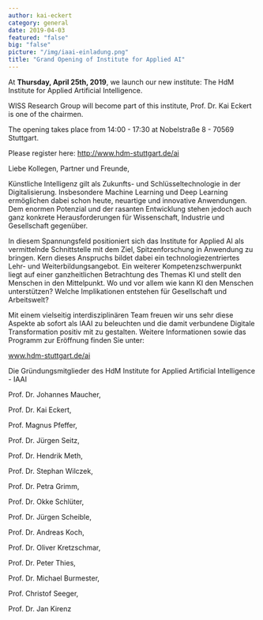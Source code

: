 ```yaml
---
author: kai-eckert
category: general
date: 2019-04-03
featured: "false"
big: "false"
picture: "/img/iaai-einladung.png"
title: "Grand Opening of Institute for Applied AI"
---
```

At **Thursday, April 25th, 2019**, we launch our new institute: The HdM Institute for Applied Artificial Intelligence.

WISS Research Group will become part of this institute, Prof. Dr. Kai Eckert is one of the chairmen. 


The opening takes place from 14:00 - 17:30 at Nobelstraße 8 - 70569 Stuttgart.

Please register here: http://www.hdm-stuttgart.de/ai 

<!--more-->

Liebe Kollegen, Partner und Freunde,

Künstliche Intelligenz gilt als Zukunfts- und Schlüsseltechnologie in der Digitalisierung. Insbesondere Machine Learning und Deep Learning ermöglichen dabei schon heute, neuartige und innovative Anwendungen. Dem enormen Potenzial und der rasanten Entwicklung stehen jedoch auch ganz konkrete Herausforderungen für Wissenschaft, Industrie und Gesellschaft gegenüber. 

In diesem Spannungsfeld positioniert sich das Institute for Applied AI als vermittelnde Schnittstelle mit dem Ziel, Spitzenforschung in Anwendung zu bringen. Kern dieses Anspruchs bildet dabei ein technologiezentriertes Lehr- und Weiterbildungsangebot. Ein weiterer Kompetenzschwerpunkt liegt auf einer ganzheitlichen Betrachtung des Themas KI und stellt den Menschen in den Mittelpunkt. Wo und vor allem wie kann KI den Menschen unterstützen? Welche Implikationen entstehen für Gesellschaft und Arbeitswelt?

 

Mit einem vielseitig interdisziplinären Team freuen wir uns sehr diese Aspekte ab sofort als IAAI zu beleuchten und die damit verbundene Digitale Transformation positiv mit zu gestalten. Weitere Informationen sowie das Programm zur Eröffnung finden Sie unter:



www.hdm-stuttgart.de/ai



Die Gründungsmitglieder des HdM Institute for Applied Artificial Intelligence - IAAI



Prof. Dr. Johannes Maucher,  

Prof. Dr. Kai Eckert,  

Prof. Magnus Pfeffer,   

Prof. Dr. Jürgen Seitz,  

Prof. Dr. Hendrik Meth,  

Prof. Dr. Stephan Wilczek,  

Prof. Dr. Petra Grimm,  

Prof. Dr. Okke Schlüter,  

Prof. Dr. Jürgen Scheible,  

Prof. Dr. Andreas Koch,  

Prof. Dr. Oliver Kretzschmar,  

Prof. Dr. Peter Thies,  

Prof. Dr. Michael Burmester,  

Prof. Christof Seeger,  

Prof. Dr. Jan Kirenz  


